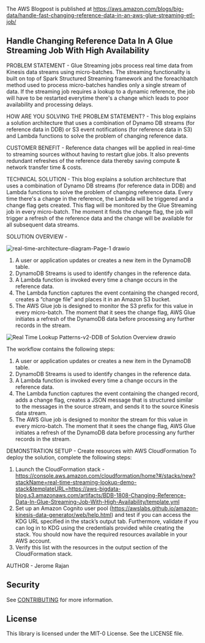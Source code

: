 The AWS Blogpost is published at https://aws.amazon.com/blogs/big-data/handle-fast-changing-reference-data-in-an-aws-glue-streaming-etl-job/

## Handle Changing Reference Data In A Glue Streaming Job With High Availability

PROBLEM STATEMENT - Glue Streaming jobs process real time data from Kinesis data streams using micro-batches. The streaming functionality is built on top of Spark Structured Streaming framework and the foreachbatch method used to process micro-batches handles only a single stream of data. If the streaming job requires a lookup to a dynamic reference, the job will have to be restarted everytime there's a change which leads to poor availability and processing delays.

HOW ARE YOU SOLVING THE PROBLEM STATEMENT? - This blog explains a solution architecture that uses a combination of Dynamo DB streams (for reference data in DDB) or S3 event notifications (for reference data in S3) and Lambda functions to solve the problem of changing reference data.

CUSTOMER BENEFIT - Reference data changes will be applied in real-time to streaming sources without having to restart glue jobs. It also prevents redundant refreshes of the reference data thereby saving compute & network transfer time & costs.

TECHNICAL SOLUTION - This blog explains a solution architecture that uses a combination of Dynamo DB streams (for reference data in DDB) and Lambda functions to solve the problem of changing reference data. Every time there's a change in the reference, the Lambda will be triggered and a change flag gets created. This flag will be monitored by the Glue Streaming job in every micro-batch. The moment it finds the change flag, the job will trigger a refresh of the reference data and the change will be available for all subsequent data streams.

SOLUTION OVERVIEW - 

![real-time-architecture-diagram-Page-1 drawio](https://user-images.githubusercontent.com/11506905/150673751-c2a04037-9040-47d6-b953-8069cf9fd10c.png)

1.	A user or application updates or creates a new item in the DynamoDB table.
2.	DynamoDB Streams is used to identify changes in the reference data. 
3.	A Lambda function is invoked every time a change occurs in the reference data. 
4.	The Lambda function captures the event containing the changed record, creates a “change file” and places it in an Amazon S3 bucket.
5.	The AWS Glue job is designed to monitor the S3 prefix for this value in every micro-batch. The moment that it sees the change flag, AWS Glue initiates a refresh of the DynamoDB data before processing any further records in the stream.


![Real Time Lookup Patterns-v2-DDB of Solution Overview drawio](https://user-images.githubusercontent.com/11506905/150310854-a36de3ff-c514-4d98-821f-44b976a68434.png)

The workflow contains the following steps:

1.	A user or application updates or creates a new item in the DynamoDB table.
2.	DynamoDB Streams is used to identify changes in the reference data. 
3.	A Lambda function is invoked every time a change occurs in the reference data. 
4.	The Lambda function captures the event containing the changed record, adds a change flag, creates a JSON message that is structured similar to the messages in the source stream, and sends it to the source Kinesis data stream. 
5.	The AWS Glue job is designed to monitor the stream for this value in every micro-batch. The moment that it sees the change flag, AWS Glue initiates a refresh of the DynamoDB data before processing any further records in the stream.



DEMONSTRATION SETUP - 
Create resources with AWS CloudFormation
To deploy the solution, complete the following steps:

1.	Launch the CloudFormation stack - https://console.aws.amazon.com/cloudformation/home?#/stacks/new?stackName=real-time-streaming-lookup-demo-stack&templateURL=https://aws-bigdata-blog.s3.amazonaws.com/artifacts/BDB-1808-Changing-Reference-Data-In-Glue-Streaming-Job-With-High-Availability/template.yml
3.	Set up an Amazon Cognito user pool (https://awslabs.github.io/amazon-kinesis-data-generator/web/help.html) and test if you can access the KDG URL specified in the stack’s output tab. Furthermore, validate if you can log in to KDG using the credentials provided while creating the stack. You should now have the required resources available in your AWS account.
4.	Verify this list with the resources in the output section of the CloudFormation stack.




AUTHOR - Jerome Rajan

## Security

See [CONTRIBUTING](CONTRIBUTING.md#security-issue-notifications) for more information.

## License

This library is licensed under the MIT-0 License. See the LICENSE file.
